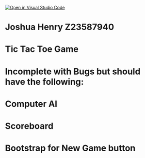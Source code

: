 [![Open in Visual Studio Code](https://classroom.github.com/assets/open-in-vscode-c66648af7eb3fe8bc4f294546bfd86ef473780cde1dea487d3c4ff354943c9ae.svg)](https://classroom.github.com/online_ide?assignment_repo_id=10019204&assignment_repo_type=AssignmentRepo)
# Joshua Henry Z23587940
# Tic Tac Toe Game 
# Incomplete with Bugs but should have the following:
# Computer AI
# Scoreboard
# Bootstrap for New Game button
